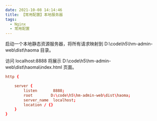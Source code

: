 ```yaml
---
date: 2021-10-08 14:14:46
title: 【常用配置】本地服务器
tags:
  - Nginx
  - 常用配置
---
```


启动一个本地静态资源服务器，将所有请求映射到 D:\code\h5\hm-admin-web\dist\haoma 目录。

访问 localhost:8888 将展示 D:\code\h5\hm-admin-web\dist\haoma\index.html 页面。

```conf
http {

    server {
        listen       8888;
        root        D:\code\h5\hm-admin-web\dist\haoma;
        server_name  localhost;
        location / {}
    }
}

```

